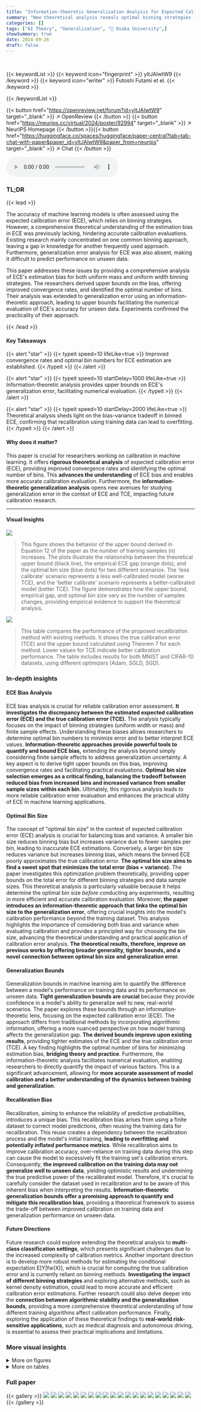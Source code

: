 ```yaml
---
title: "Information-theoretic Generalization Analysis for Expected Calibration Error"
summary: "New theoretical analysis reveals optimal binning strategies for minimizing bias in expected calibration error (ECE), improving machine learning model calibration evaluation."
categories: []
tags: ["AI Theory", "Generalization", "🏢 Osaka University",]
showSummary: true
date: 2024-09-26
draft: false
---
```


<br>

{{< keywordList >}}
{{< keyword icon="fingerprint" >}} yltJAlwtW9 {{< /keyword >}}
{{< keyword icon="writer" >}} Futoshi Futami et el. {{< /keyword >}}
 
{{< /keywordList >}}

{{< button href="https://openreview.net/forum?id=yltJAlwtW9" target="_blank" >}}
↗ OpenReview
{{< /button >}}
{{< button href="https://neurips.cc/virtual/2024/poster/92994" target="_blank" >}}
↗ NeurIPS Homepage
{{< /button >}}{{< button href="https://huggingface.co/spaces/huggingface/paper-central?tab=tab-chat-with-paper&paper_id=yltJAlwtW9&paper_from=neurips" target="_blank" >}}
↗ Chat
{{< /button >}}



<audio controls>
    <source src="https://ai-paper-reviewer.com/yltJAlwtW9/podcast.wav" type="audio/wav">
    Your browser does not support the audio element.
</audio>


### TL;DR


{{< lead >}}

The accuracy of machine learning models is often assessed using the expected calibration error (ECE), which relies on binning strategies. However, a comprehensive theoretical understanding of the estimation bias in ECE was previously lacking, hindering accurate calibration evaluations.  Existing research mainly concentrated on one common binning approach, leaving a gap in knowledge for another frequently used approach. Furthermore, generalization error analysis for ECE was also absent, making it difficult to predict performance on unseen data.

This paper addresses these issues by providing a comprehensive analysis of ECE's estimation bias for both uniform mass and uniform width binning strategies. The researchers derived upper bounds on the bias, offering improved convergence rates, and identified the optimal number of bins.  Their analysis was extended to generalization error using an information-theoretic approach, leading to upper bounds facilitating the numerical evaluation of ECE's accuracy for unseen data.  Experiments confirmed the practicality of their approach.

{{< /lead >}}


#### Key Takeaways

{{< alert "star" >}}
{{< typeit speed=10 lifeLike=true >}} Improved convergence rates and optimal bin numbers for ECE estimation are established. {{< /typeit >}}
{{< /alert >}}

{{< alert "star" >}}
{{< typeit speed=10 startDelay=1000 lifeLike=true >}} Information-theoretic analysis provides upper bounds on ECE's generalization error, facilitating numerical evaluation. {{< /typeit >}}
{{< /alert >}}

{{< alert "star" >}}
{{< typeit speed=10 startDelay=2000 lifeLike=true >}} Theoretical analysis sheds light on the bias-variance tradeoff in binned ECE, confirming that recalibration using training data can lead to overfitting. {{< /typeit >}}
{{< /alert >}}

#### Why does it matter?
This paper is crucial for researchers working on calibration in machine learning.  It offers **rigorous theoretical analysis** of expected calibration error (ECE), providing improved convergence rates and identifying the optimal number of bins. This **advances the understanding** of ECE bias and enables more accurate calibration evaluation.  Furthermore, the **information-theoretic generalization analysis** opens new avenues for studying generalization error in the context of ECE and TCE, impacting future calibration research.

------
#### Visual Insights



![](https://ai-paper-reviewer.com/yltJAlwtW9/figures_8_1.jpg)

> This figure shows the behavior of the upper bound derived in Equation 12 of the paper as the number of training samples (n) increases. The plots illustrate the relationship between the theoretical upper bound (black line), the empirical ECE gap (orange dots), and the optimal bin size (blue dots) for two different scenarios. The 'less calibrate' scenario represents a less well-calibrated model (worse TCE), and the 'better calibrate' scenario represents a better-calibrated model (better TCE).  The figure demonstrates how the upper bound, empirical gap, and optimal bin size vary as the number of samples changes, providing empirical evidence to support the theoretical analysis.





![](https://ai-paper-reviewer.com/yltJAlwtW9/tables_9_1.jpg)

> This table compares the performance of the proposed recalibration method with existing methods.  It shows the true calibration error (TCE) and the upper bound calculated using Theorem 7 for each method. Lower values for TCE indicate better calibration performance. The table includes results for both MNIST and CIFAR-10 datasets, using different optimizers (Adam, SGLD, SGD).





### In-depth insights


#### ECE Bias Analysis
ECE bias analysis is crucial for reliable calibration error assessment.  **It investigates the discrepancy between the estimated expected calibration error (ECE) and the true calibration error (TCE).**  The analysis typically focuses on the impact of binning strategies (uniform width or mass) and finite sample effects.  Understanding these biases allows researchers to determine optimal bin numbers to minimize error and to better interpret ECE values.  **Information-theoretic approaches provide powerful tools to quantify and bound ECE bias,** extending the analysis beyond simply considering finite sample effects to address generalization uncertainty.  A key aspect is to derive tight upper bounds on this bias, improving convergence rates and facilitating practical evaluations. **Optimal bin size selection emerges as a critical finding, balancing the tradeoff between reduced bias from increased bins and increased variance from smaller sample sizes within each bin.**  Ultimately, this rigorous analysis leads to more reliable calibration error evaluation and enhances the practical utility of ECE in machine learning applications.

#### Optimal Bin Size
The concept of "optimal bin size" in the context of expected calibration error (ECE) analysis is crucial for balancing bias and variance.  A smaller bin size reduces binning bias but increases variance due to fewer samples per bin, leading to inaccurate ECE estimations. Conversely, a larger bin size reduces variance but increases binning bias, which means the binned ECE poorly approximates the true calibration error. **The optimal bin size aims to find a sweet spot that minimizes the total error (bias + variance).** The paper investigates this optimization problem theoretically, providing upper bounds on the total error for different binning strategies and data sample sizes.  This theoretical analysis is particularly valuable because it helps determine the optimal bin size *before* conducting any experiments, resulting in more efficient and accurate calibration evaluation.  Moreover, **the paper introduces an information-theoretic approach that links the optimal bin size to the generalization error**, offering crucial insights into the model's calibration performance beyond the training dataset.  This analysis highlights the importance of considering both bias and variance when evaluating calibration and provides a principled way for choosing the bin size, advancing the theoretical understanding and practical application of calibration error analysis.  **The theoretical results, therefore, improve on previous works by offering broader generality, tighter bounds, and a novel connection between optimal bin size and generalization error.**

#### Generalization Bounds
Generalization bounds in machine learning aim to quantify the difference between a model's performance on training data and its performance on unseen data.  **Tight generalization bounds are crucial** because they provide confidence in a model's ability to generalize well to new, real-world scenarios.  The paper explores these bounds through an information-theoretic lens, focusing on the expected calibration error (ECE). The approach differs from traditional methods by incorporating algorithmic information, offering a more nuanced perspective on how model training affects the generalization gap.  **The derived bounds improve upon existing results**, providing tighter estimates of the ECE and the true calibration error (TCE).  A key finding highlights the optimal number of bins for minimizing estimation bias, **bridging theory and practice**.  Furthermore, the information-theoretic analysis facilitates numerical evaluation, enabling researchers to directly quantify the impact of various factors.  This is a significant advancement, allowing for **more accurate assessment of model calibration and a better understanding of the dynamics between training and generalization**.

#### Recalibration Bias
Recalibration, aiming to enhance the reliability of predictive probabilities, introduces a unique bias.  This recalibration bias arises from using a finite dataset to correct model predictions, often reusing the training data for recalibration. This reuse creates a dependency between the recalibration process and the model's initial training, **leading to overfitting and potentially inflated performance metrics**.  While recalibration aims to improve calibration accuracy, over-reliance on training data during this step can cause the model to excessively fit the training set's calibration errors.  Consequently, **the improved calibration on the training data may not generalize well to unseen data**, yielding optimistic results and undermining the true predictive power of the recalibrated model.  Therefore, it's crucial to carefully consider the dataset used in recalibration and to be aware of this inherent bias when interpreting the results. **Information-theoretic generalization bounds offer a promising approach to quantify and mitigate this recalibration bias**, providing a theoretical framework to assess the trade-off between improved calibration on training data and generalization performance on unseen data.

#### Future Directions
Future research could explore extending the theoretical analysis to **multi-class classification settings**, which presents significant challenges due to the increased complexity of calibration metrics.  Another important direction is to develop more robust methods for estimating the conditional expectation E[Y|fw(X)], which is crucial for computing the true calibration error and is currently reliant on binning methods.  **Investigating the impact of different binning strategies** and exploring alternative methods, such as kernel density estimation, could lead to more accurate and efficient calibration error estimations.  Further research could also delve deeper into the **connection between algorithmic stability and the generalization bounds**, providing a more comprehensive theoretical understanding of how different training algorithms affect calibration performance. Finally, exploring the application of these theoretical findings to **real-world risk-sensitive applications**, such as medical diagnosis and autonomous driving, is essential to assess their practical implications and limitations.


### More visual insights

<details>
<summary>More on figures
</summary>


![](https://ai-paper-reviewer.com/yltJAlwtW9/figures_8_2.jpg)

> This figure shows the behavior of the upper bound on the total bias of the ECE (expected calibration error) as a function of the number of test samples (n).  Two scenarios are shown: one where the model is less well calibrated (worse TCE estimator), and one where it's better calibrated (better TCE estimator). The plot demonstrates how the upper bound decreases as n increases, indicating improved accuracy in estimating the TCE as more test samples are used.  The figure is specifically for uniform width binning (UWB).


![](https://ai-paper-reviewer.com/yltJAlwtW9/figures_43_1.jpg)

> This figure shows the behavior of the upper bound derived in Equation 12 of the paper as the number of training samples (n) increases for uniform width binning (UWB).  The plots illustrate how the bound changes depending on the calibration performance. 'Less calibrate' represents a worse calibration scenario (β = (0.5, -1.5)), while 'better calibrate' indicates better calibration (β = (0.2, -1.9)).  The figure also highlights the relationship between the bound and the optimal bin size (B), indicating how the choice of B affects the upper bound.


![](https://ai-paper-reviewer.com/yltJAlwtW9/figures_43_2.jpg)

> This figure shows how the upper bound derived in Equation 14 of the paper changes with the number of training samples (n) for different numbers of bins (B) when using uniform mass binning (UMB). The plot also shows the actual difference between the theoretical and empirical expected calibration error (ECE), which is called ECE gap in the paper.  The results show that the upper bound is reasonably tight and non-vacuous, particularly when the optimal number of bins (B=[n^(1/3)]) is used.  The smaller difference between the upper bound and the actual ECE gap indicates that the bound is accurate, particularly when the optimal bin size is selected.


![](https://ai-paper-reviewer.com/yltJAlwtW9/figures_44_1.jpg)

> This figure shows the behavior of the upper bound on the total bias of the ECE (Expected Calibration Error) as a function of the number of test samples (n) when using uniform width binning (UWB).  Two scenarios are presented: one with a less well-calibrated model (worse TCE estimator) and one with a better-calibrated model.  The plot illustrates the trade-off between the number of bins (B) and the sample size (n) in minimizing the total bias, highlighting the theoretical optimal bin size derived in the paper. The lines represent theoretical upper bounds, while the points represent experimental results.


![](https://ai-paper-reviewer.com/yltJAlwtW9/figures_44_2.jpg)

> This figure shows the empirical verification of the Lipschitz continuity assumption (Assumption 2) for E[Y|f(X)]. The plots show that the estimator of E[Y|f(X)] obtained via binning has relatively smooth variations, supporting the validity of this assumption. The red line represents a third-order polynomial fit to the estimated values.


</details>




<details>
<summary>More on tables
</summary>


![](https://ai-paper-reviewer.com/yltJAlwtW9/tables_41_1.jpg)
> This table compares the performance of the proposed recalibration method with existing methods in terms of the expected calibration error (ECE) gap and its upper bound.  The comparison considers both the mean and standard deviation of the ECE gap and provides the corresponding bound values from Theorem 7 and Corollary 4.  Lower values for both ECE gap and bound indicate better calibration performance. The table uses the optimal bin size B = [n1/3] for both methods.

![](https://ai-paper-reviewer.com/yltJAlwtW9/tables_42_1.jpg)
> This table compares the performance of the proposed recalibration method with existing methods in terms of the Expected Calibration Error (ECE) gap.  It shows the mean and standard deviation of the ECE gap and its theoretical upper bound. Lower values indicate better calibration performance.  The optimal bin size B is set to n^(1/3). The table includes results for different datasets (MNIST and CIFAR-10) and optimizers (Adam and SGLD), illustrating the method's effectiveness across various settings.

![](https://ai-paper-reviewer.com/yltJAlwtW9/tables_42_2.jpg)
> This table compares the performance of the proposed recalibration method with existing methods in terms of the expected calibration error (ECE) gap and its upper bound. The comparison is made across different datasets and optimizers.  The table uses the optimal number of bins (B = [n^(1/3)]) and shows that the proposed method achieves lower ECE gap and tighter bound values, indicating superior recalibration performance.

</details>




### Full paper

{{< gallery >}}
<img src="https://ai-paper-reviewer.com/yltJAlwtW9/1.png" class="grid-w50 md:grid-w33 xl:grid-w25" />
<img src="https://ai-paper-reviewer.com/yltJAlwtW9/2.png" class="grid-w50 md:grid-w33 xl:grid-w25" />
<img src="https://ai-paper-reviewer.com/yltJAlwtW9/3.png" class="grid-w50 md:grid-w33 xl:grid-w25" />
<img src="https://ai-paper-reviewer.com/yltJAlwtW9/4.png" class="grid-w50 md:grid-w33 xl:grid-w25" />
<img src="https://ai-paper-reviewer.com/yltJAlwtW9/5.png" class="grid-w50 md:grid-w33 xl:grid-w25" />
<img src="https://ai-paper-reviewer.com/yltJAlwtW9/6.png" class="grid-w50 md:grid-w33 xl:grid-w25" />
<img src="https://ai-paper-reviewer.com/yltJAlwtW9/7.png" class="grid-w50 md:grid-w33 xl:grid-w25" />
<img src="https://ai-paper-reviewer.com/yltJAlwtW9/8.png" class="grid-w50 md:grid-w33 xl:grid-w25" />
<img src="https://ai-paper-reviewer.com/yltJAlwtW9/9.png" class="grid-w50 md:grid-w33 xl:grid-w25" />
<img src="https://ai-paper-reviewer.com/yltJAlwtW9/10.png" class="grid-w50 md:grid-w33 xl:grid-w25" />
<img src="https://ai-paper-reviewer.com/yltJAlwtW9/11.png" class="grid-w50 md:grid-w33 xl:grid-w25" />
<img src="https://ai-paper-reviewer.com/yltJAlwtW9/12.png" class="grid-w50 md:grid-w33 xl:grid-w25" />
<img src="https://ai-paper-reviewer.com/yltJAlwtW9/13.png" class="grid-w50 md:grid-w33 xl:grid-w25" />
<img src="https://ai-paper-reviewer.com/yltJAlwtW9/14.png" class="grid-w50 md:grid-w33 xl:grid-w25" />
<img src="https://ai-paper-reviewer.com/yltJAlwtW9/15.png" class="grid-w50 md:grid-w33 xl:grid-w25" />
<img src="https://ai-paper-reviewer.com/yltJAlwtW9/16.png" class="grid-w50 md:grid-w33 xl:grid-w25" />
<img src="https://ai-paper-reviewer.com/yltJAlwtW9/17.png" class="grid-w50 md:grid-w33 xl:grid-w25" />
<img src="https://ai-paper-reviewer.com/yltJAlwtW9/18.png" class="grid-w50 md:grid-w33 xl:grid-w25" />
<img src="https://ai-paper-reviewer.com/yltJAlwtW9/19.png" class="grid-w50 md:grid-w33 xl:grid-w25" />
<img src="https://ai-paper-reviewer.com/yltJAlwtW9/20.png" class="grid-w50 md:grid-w33 xl:grid-w25" />
{{< /gallery >}}